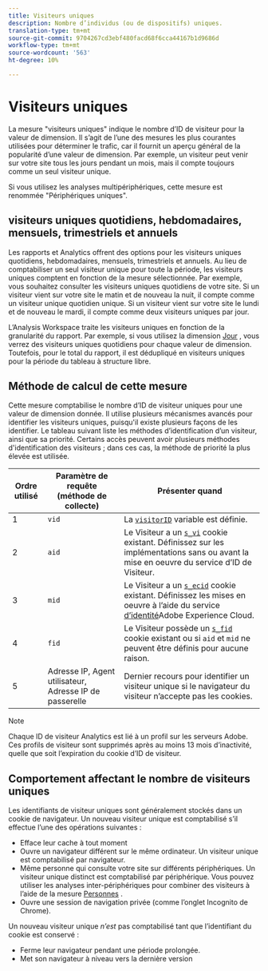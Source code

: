 ```yaml
---
title: Visiteurs uniques
description: Nombre d’individus (ou de dispositifs) uniques.
translation-type: tm+mt
source-git-commit: 9704267cd3ebf480facd68f6cca44167b1d9686d
workflow-type: tm+mt
source-wordcount: '563'
ht-degree: 10%

---
```



# Visiteurs uniques

La mesure &quot;visiteurs uniques&quot; indique le nombre d’ID de visiteur pour la valeur de dimension. Il s’agit de l’une des mesures les plus courantes utilisées pour déterminer le trafic, car il fournit un aperçu général de la popularité d’une valeur de dimension. Par exemple, un visiteur peut venir sur votre site tous les jours pendant un mois, mais il compte toujours comme un seul visiteur unique.

Si vous utilisez les analyses [](../cda/overview.md)multipériphériques, cette mesure est renommée &quot;Périphériques uniques&quot;.

## visiteurs uniques quotidiens, hebdomadaires, mensuels, trimestriels et annuels

Les rapports et Analytics offrent des options pour les visiteurs uniques quotidiens, hebdomadaires, mensuels, trimestriels et annuels. Au lieu de comptabiliser un seul visiteur unique pour toute la période, les visiteurs uniques comptent en fonction de la mesure sélectionnée. Par exemple, vous souhaitez consulter les visiteurs uniques quotidiens de votre site. Si un visiteur vient sur votre site le matin et de nouveau la nuit, il compte comme un visiteur unique quotidien unique. Si un visiteur vient sur votre site le lundi et de nouveau le mardi, il compte comme deux visiteurs uniques par jour.

L’Analysis Workspace traite les visiteurs uniques en fonction de la granularité du rapport. Par exemple, si vous utilisez la dimension [Jour](../dimensions/day.md) , vous verrez des visiteurs uniques quotidiens pour chaque valeur de dimension. Toutefois, pour le total du rapport, il est dédupliqué en visiteurs uniques pour la période du tableau à structure libre.

## Méthode de calcul de cette mesure

Cette mesure comptabilise le nombre d’ID de visiteur uniques pour une valeur de dimension donnée. Il utilise plusieurs mécanismes avancés pour identifier les visiteurs uniques, puisqu&#39;il existe plusieurs façons de les identifier. Le tableau suivant liste les méthodes d’identification d’un visiteur, ainsi que sa priorité. Certains accès peuvent avoir plusieurs méthodes d&#39;identification des visiteurs ; dans ces cas, la méthode de priorité la plus élevée est utilisée.

| Ordre utilisé | Paramètre de requête (méthode de collecte) | Présenter quand |
| --- | --- | --- |
| 1 | `vid` | La [`visitorID`](/help/implement/vars/config-vars/visitorid.md) variable est définie. |
| 2 | `aid` | Le Visiteur a un [`s_vi`](https://docs.adobe.com/content/help/fr-FR/core-services/interface/ec-cookies/cookies-analytics.html) cookie existant. Définissez sur les implémentations sans ou avant la mise en oeuvre du service d’ID de Visiteur. |
| 3 | `mid` | Le Visiteur a un [`s_ecid`](https://docs.adobe.com/content/help/fr-FR/core-services/interface/ec-cookies/cookies-analytics.html) cookie existant. Définissez les mises en oeuvre à l’aide du service [d’identité](https://docs.adobe.com/content/help/fr-FR/id-service/using/home.html)Adobe Experience Cloud. |
| 4 | `fid` | Le Visiteur possède un [`s_fid`](https://docs.adobe.com/content/help/fr-FR/core-services/interface/ec-cookies/cookies-analytics.html) cookie existant ou si `aid` et `mid` ne peuvent être définis pour aucune raison. |
| 5 | Adresse IP, Agent utilisateur, Adresse IP de passerelle | Dernier recours pour identifier un visiteur unique si le navigateur du visiteur n’accepte pas les cookies. |

>[!NOTE]
>
>Chaque ID de visiteur Analytics est lié à un profil sur les serveurs Adobe. Ces profils de visiteur sont supprimés après au moins 13 mois d’inactivité, quelle que soit l’expiration du cookie d’ID de visiteur.

## Comportement affectant le nombre de visiteurs uniques

Les identifiants de visiteur uniques sont généralement stockés dans un cookie de navigateur. Un nouveau visiteur unique est comptabilisé s’il effectue l’une des opérations suivantes :

* Efface leur cache à tout moment
* Ouvre un navigateur différent sur le même ordinateur. Un visiteur unique est comptabilisé par navigateur.
* Même personne qui consulte votre site sur différents périphériques. Un visiteur unique distinct est comptabilisé par périphérique. Vous pouvez utiliser les analyses [](../cda/overview.md) inter-périphériques pour combiner des visiteurs à l’aide de la mesure [Personnes](people.md) .
* Ouvre une session de navigation privée (comme l’onglet Incognito de Chrome).

Un nouveau visiteur unique *n’est* pas comptabilisé tant que l’identifiant du cookie est conservé :

* Ferme leur navigateur pendant une période prolongée.
* Met son navigateur à niveau vers la dernière version

